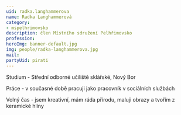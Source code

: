 ```yaml
---
uid: radka.langhammerova
name: Radka Langhammerová
category:
- mspelhrimovsko
description: člen Místního sdružení Pelhřimovsko
profession:
heroImg: banner-default.jpg
img: people/radka-langhammerova.jpg
mail:
partyUid: pirati
---
```


Studium - Střední odborné učiliště sklářské, Nový Bor

Práce - v současné době pracuji jako pracovník v sociálních službách

Volný čas - jsem kreativní, mám ráda přírodu, maluji obrazy a tvořím z keramické hlíny
